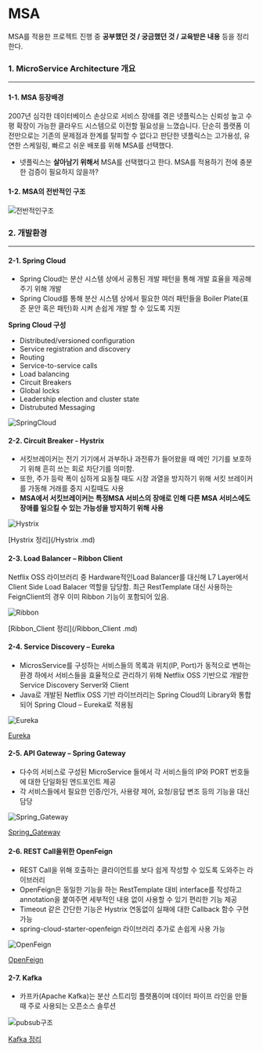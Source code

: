 # MSA
MSA를 적용한 프로젝트 진행 중 **공부했던 것 / 궁금했던 것 / 교육받은 내용** 등을 정리한다.



### 1. MicroService Architecture 개요

___

#### 1-1. MSA 등장배경

2007년 심각한 데이터베이스 손상으로 서비스 장애를 겪은 넷플릭스는 신뢰성 높고 수평 확장이 가능한 클라우드 시스템으로 이전할 필요성을 느꼈습니다. 단순히 플랫폼 이전만으로는 기존의 문제점과 한계를 탈피할 수 없다고 판단한 넷플릭스는 고가용성, 유연한 스케일링, 빠르고 쉬운 배포를 위해 MSA를 선택했다.

- 넷플릭스는 **살아남기 위해서** MSA를 선택했다고 한다. MSA를 적용하기 전에 충분한 검증이 필요하지 않을까?



#### 1-2. MSA의 전반적인 구조

![전반적인구조](/Img/전반적인구조.png)



### 2. 개발환경

___

#### 2-1. Spring Cloud

- Spring Cloud는 분산 시스템 상에서 공통된 개발 패턴을 통해 개발 효율을 제공해 주기 위해 개발
- Spring Cloud를 통해 분산 시스템 상에서 필요한 여러 패턴들을 Boiler Plate(표준 문안 혹은 패턴)화 시켜 손쉽게 개발 할 수 있도록 지원

**Spring Cloud 구성**

- Distributed/versioned configuration
- Service registration and discovery
- Routing
- Service-to-service calls
- Load balancing
- Circuit Breakers
- Global locks
- Leadership election and cluster state
- Distrubuted Messaging

![SpringCloud](/Img/SpringCloud.png)



#### 2-2. Circuit Breaker - Hystrix

- 서킷브레이커는 전기 기기에서 과부하나 과전류가 들어왔을 때 메인 기기를 보호하기 위해 흔히 쓰는 회로 차단기를 의미함.
- 또한, 주가 등락 폭이 심하게 요동칠 때도 시장 과열을 방지하기 위해 서킷 브레이커를 가동해 거래를 중지 시킬때도 사용
- **MSA에서 서킷브레이커는 특정MSA 서비스의 장애로 인해 다른 MSA 서비스에도 장애를 일으킬 수 있는 가능성을 방지하기 위해 사용**

![Hystrix](/Img/Hystrix.png)

[Hystrix 정리](/Hystrix .md)



#### 2-3. Load Balancer – Ribbon Client

Netflix OSS 라이브러리 중 Hardware적인Load Balancer를 대신해 L7 Layer에서 Client Side Load Balacer 역할을 담당함. 최근 RestTemplate 대신 사용하는 FeignClient의 경우 이미 Ribbon 기능이 포함되어 있음.

![Ribbon](/Img/Ribbon.png)

[Ribbon_Client 정리](/Ribbon_Client .md)



#### 2-4. Service Discovery – Eureka

- MicrosService를 구성하는 서비스들의 목록과 위치(IP, Port)가 동적으로 변하는 환경 하에서 서비스들을 효율적으로 관리하기 위해 Netflix OSS 기반으로 개발한 Service Discovery Server와 Client
- Java로 개발된 Netflix OSS 기반 라이브러리는 Spring Cloud의 Library와 통합되어 Spring Cloud – Eureka로 적용됨

![Eureka](/Img/Eureka.png)

[Eureka](/Eureka.md)



#### 2-5. API Gateway – Spring Gateway

- 다수의 서비스로 구성된 MicroService 들에서 각 서비스들의 IP와 PORT 번호들에 대한 단일화된 엔드포인트 제공
- 각 서비스들에서 필요한 인증/인가, 사용량 제어, 요청/응답 변조 등의 기능을 대신 담당

![Spring_Gateway](/Img/Spring_Gateway.png)

[Spring_Gateway](/Spring_Gateway.md)



#### 2-6. REST Call을위한 OpenFeign

- REST Call을 위해 호출하는 클라이언트를 보다 쉽게 작성할 수 있도록 도와주는 라이브러리
- OpenFeign은 동일한 기능을 하는 RestTemplate 대비 interface를 작성하고 annotation을 붙여주면 세부적인 내용 없이 사용할 수 있기 편리한 기능 제공
- Timeout 같은 간단한 기능은 Hystrix 연동없이 실패에 대한 Callback 함수 구현 가능
- spring-cloud-starter-openfeign 라이브러리 추가로 손쉽게 사용 가능

![OpenFeign](/Img/OpenFeign.png)

[OpenFeign](/OpenFeign.md)



#### 2-7. Kafka

- 카프카(Apache Kafka)는 분산 스트리밍 플랫폼이며 데이터 파이프 라인을 만들 때 주로 사용되는 오픈소스 솔루션

![pubsub구조](/Img/pubsub구조.png)

[Kafka 정리](/Kafka.md)

